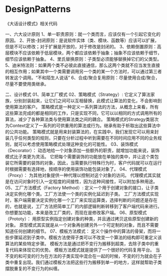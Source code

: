 # DesignPatterns
《大话设计模式》相关代码

一、六大设计原则
1、单一职责原则：就一个类而言，应该仅有一个引起它变化的原因。
2、开放-封闭原则：是说软件实体（类、模块、函数等）应该可以扩展，但是不可以修改；对于扩展是开放的，对于修改是封闭的。
3、依赖倒置原则：高层模块不应该依赖于低层模块，两个都应该依赖于抽象；抽象不应该依赖于细节，细节应该依赖于抽象。
4、里氏替换原则：子类型必须能够替换掉它们的父类型。
5、迪米特法则：如果两个类不必彼此直接通信，那么这两个类就不应当发生直接的相互作用；如果其中一个类需要调用另一个类的某一个方法时，可以通过第三者转发这个调用。“不和陌生人说话”
6、合成/聚合复用原则：尽量使用合成/聚合，尽量不要使用类继承。

二、设计模式
01、简单工厂模式
02、策略模式（Strategy）:
  它定义了算法家族，分别封装起来，让它们之间可以互相替换，此模式让算法的变化，不会影响到使用算法的客户。
  策略模式是一种定义一系列算法的方法，从概念上来看，所有这些算法完成的都是相同的工作，只是实现不同，它可以以相同的方式调用所有的算法，减少了各种算法类与使用算法类之间的耦合。
  策略模式的Strategy类层次为Context定义了一系列的可供重用的算法或行为。继承有助于析取出这些算法中的公共功能。
  策略模式就是用来封装算法的，在实践中，我们发现它可以用来封装几乎任何类型的规则，只要在分析过程中听到需要在不同时间应用不同的业务规则，就可以考虑使用策略模式处理这种变化的可能性。
03、装饰模式（Decorator）：
  动态地给一个对象添加一些额外的职责，就增加功能来说，装饰模式比子类更为灵活。
  它把每个需要装饰的功能放在单独的类中，并让这个类包装它所需要的装饰的对象，因此，当需要执行特殊行为时，客户代码就可以在运行时根据需要有选择地，按顺序的使用装饰功能包装对象了。
04、代理模式（Proxy）：
  为其他对象提供一种代理以控制对这个对象的访问。
  代理模式其实就是在访问对象时引入一定程度的间接性，因为这种间接性，可以附加多种用途。
05、工厂方法模式（Factory Method）:
  定义一个用于创建对象的接口，让子类决定实例化哪个类。工厂方法使一个类的实例化延迟到子类。
  工厂方法模式实现时，客户端需要决定实例化哪一个工厂来实现运算类，选择判断的问题还是存在的，也就是说，工厂方法把简单工厂的内部逻辑判断转移到了客户端代码来进行。你想要加功能，本来是改工厂类的，而现在是修改客户端。
06、原型模式（Prototy）：
  用原型实例指定创建对象的种类，并且通过拷贝这些原型创建新的对象。
  原型模式其实就是从一个对象再创建另外一个可定制的对象，而且不需要知道任何创建的细节。
07、模板方法模式：
  定义个操作中的算法的骨架，而将一些步骤延迟到子类中。模板方法使得子类可以不改变一个算法的结构即可重定义该算法的某些特定步骤。
  模板方法是通过把不变行为搬移到超类，去除子类中的重复代码来体现它的优势。
  模板方法模式就是提供了一个很好的代码复用平台。
  当不变的和可变的行为在方法的子类实现中混合在一起的时候，不变的行为就会在子类中重复出现。我们通过模板方法把这些行为搬移到单一的地方，这样就帮助子类摆脱重复的不变行为的纠缠。
